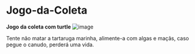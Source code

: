 # Jogo-da-Coleta
**Jogo da coleta com turtle**
![image](https://user-images.githubusercontent.com/84356073/171971618-d6ff5891-2277-41c9-b77a-29f07c7a200e.png)

Tente não matar a tartaruga marinha, alimente-a com algas e maçãs, caso pegue o canudo, perderá uma vida. 
